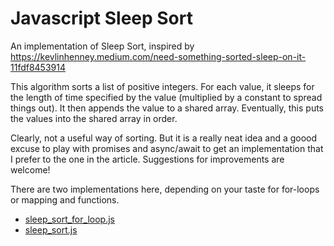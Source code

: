 # Javascript Sleep Sort

An implementation of Sleep Sort, inspired by https://kevlinhenney.medium.com/need-something-sorted-sleep-on-it-11fdf8453914

This algorithm sorts a list of positive integers. For each value, it sleeps for the length of time specified by the 
value (multiplied by a constant to spread things out). It then appends the value to a shared array. 
Eventually, this puts the values into the shared array in order. 

Clearly, not a useful way of sorting. But it is a really neat idea and a goood excuse to play with promises and 
async/await to get an implementation that I prefer to the one in the article. Suggestions for improvements are welcome!

There are two implementations here, depending on your taste for for-loops or mapping and functions.

- [sleep_sort_for_loop.js](sleep_sort_for_loop.js)
- [sleep_sort.js](sleep_sort.js)